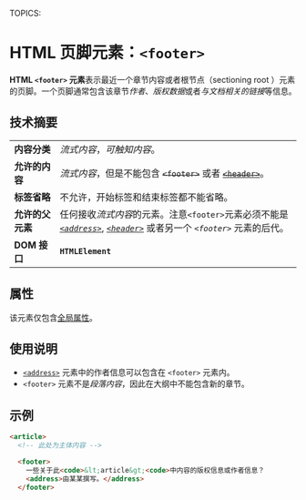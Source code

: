 TOPICS: <footer>

# HTML 页脚元素：`<footer>`

**HTML `<footer>` 元素**表示最近一个章节内容或者根节点（sectioning root ）元素的页脚。一个页脚通常包含该章节*作者*、*版权数据*或者*与文档相关的链接*等信息。

## 技术摘要

|  |  |
| :-- | :-- |
| **内容分类** | *流式内容*，*可触知内容*。|
| **允许的内容** | *流式内容*，但是不能包含 ~~`<footer>`~~ 或者 ~~[`<header>`](/zh-hans/webfrontend/<header>)~~。|
| **标签省略** | 不允许，开始标签和结束标签都不能省略。|
| **允许的父元素** | 任何接收*流式内容*的元素。注意`<footer>`元素必须不能是 *[`<address>`](/zh-hans/webfrontend/<address>)*, *[`<header>`](/zh-hans/webfrontend/<header>)* 或者另一个 *`<footer>`* 元素的后代。|
| **DOM 接口** | **`HTMLElement`** |

## 属性

该元素仅包含[全局属性](/zh-hans/webfrontend/HTML_Global_Attributes)。

## 使用说明

- [`<address>`](/zh-hans/webfrontend/<address>) 元素中的作者信息可以包含在 `<footer>` 元素内。
- `<footer>` 元素不是*段落内容*，因此在大纲中不能包含新的章节。

## 示例

```html
<article>
  <!-- 此处为主体内容 -->

  <footer>
    一些关于此<code>&lt;article&gt;<code>中内容的版权信息或作者信息？
    <address>由某某撰写。</address>
  </footer>
```
